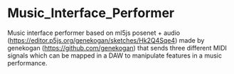 # Music_Interface_Performer
Music interface performer based on ml5js posenet + audio (https://editor.p5js.org/genekogan/sketches/Hk2Q4Sqe4) made by genekogan (https://github.com/genekogan) that sends three different MIDI signals which can be mapped in a DAW to manipulate features in a music performance.

